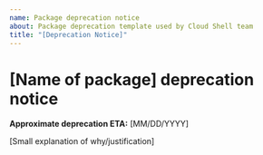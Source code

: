 ```yaml
---
name: Package deprecation notice
about: Package deprecation template used by Cloud Shell team 
title: "[Deprecation Notice]"
---
```


# [Name of package] deprecation notice

**Approximate deprecation ETA:** [MM/DD/YYYY]

[Small explanation of why/justification]

